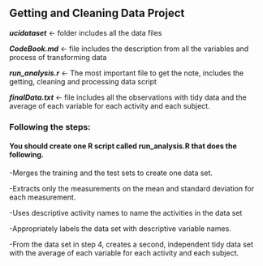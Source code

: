 ## Getting and Cleaning Data Project

***ucidataset*** <- folder includes all the data files

***CodeBook.md*** <- file includes the description from all the variables and process of transforming data

***run_analysis.r*** <- The most important file to get the note, includes the getting, cleaning and processing data script

***finalData.txt*** <- file includes all the observations with tidy data and the average of each variable for each activity and each subject.

### Following the steps:

#### You should create one R script called run_analysis.R that does the following.

-Merges the training and the test sets to create one data set.

-Extracts only the measurements on the mean and standard deviation for each measurement.

-Uses descriptive activity names to name the activities in the data set

-Appropriately labels the data set with descriptive variable names.

-From the data set in step 4, creates a second, independent tidy data set with the average of each variable for each activity and each subject.
